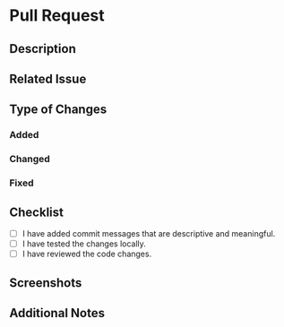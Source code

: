 # Pull Request

## Description
<!-- Please provide a brief description of the changes made in this pull request. -->

## Related Issue
<!-- If this pull request is related to any issue, please mention it here. For example, Closes #1 will tag the issue with this PR-->

## Type of Changes
<!-- Please add a description for each change made -->

### Added
<!-- Please describe the additions made in this pull request. -->

### Changed
<!-- Please describe the changes made in this pull request. -->

### Fixed
<!-- Please describe the fixes made in this pull request. -->

## Checklist
<!-- Please check all the boxes below by replacing the space with an x. -->
- [ ] I have added commit messages that are descriptive and meaningful.
- [ ] I have tested the changes locally.
- [ ] I have reviewed the code changes.

## Screenshots
<!-- If the changes include any visual updates, please provide screenshots here. -->

## Additional Notes
<!-- Add any additional notes or context about the pull request here. -->
